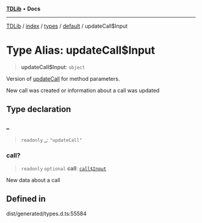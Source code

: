 [**TDLib**](../../../../../../README.md) • **Docs**

***

[TDLib](../../../../../../modules.md) / [index](../../../../../README.md) / [types](../../../README.md) / [default](../README.md) / updateCall$Input

# Type Alias: updateCall$Input

> **updateCall$Input**: `object`

Version of [updateCall](updateCall.md) for method parameters.

New call was created or information about a call was updated

## Type declaration

### \_

> `readonly` **\_**: `"updateCall"`

### call?

> `readonly` `optional` **call**: [`call$Input`](call$Input-1.md)

New data about a call

## Defined in

dist/generated/types.d.ts:55584

